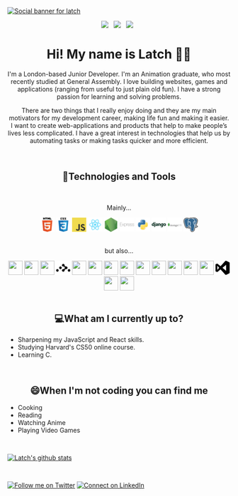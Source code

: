 <!--
**latchjack/latchjack** is a ✨ _special_ ✨ repository because its `README.md` (this file) appears on your GitHub profile. -->

[![Social banner for latch](./github_header.svg)](www.latch.dev)

<p align='center'>
<a href="https://twitter.com/latchcodes"><img height="30" src="https://cdn.jsdelivr.net/npm/simple-icons@v3/icons/twitter.svg"></a>&nbsp;&nbsp;
<a href="https://www.codewars.com/users/latchjack"><img height="30" src="https://cdn.jsdelivr.net/npm/simple-icons@v3/icons/codewars.svg" /></a>&nbsp;&nbsp;
<a href="https://www.linkedin.com/in/latchjack/"><img height="30" src="https://cdn.jsdelivr.net/npm/simple-icons@v3/icons/linkedin.svg"></a>&nbsp;&nbsp;

</p>

<h1 align='center'> Hi! My name is Latch 👋🏽</h1>

<p align='center'>
I'm a London-based Junior Developer. I'm an Animation graduate, who most recently studied at General Assembly.
I love building websites, games and applications (ranging from useful to just plain old fun). I have a strong passion for learning and solving problems.
</p>

<p align='center'>
There are two things that I really enjoy doing and they are my main motivators for my development career, making life fun and making it easier. I want to create web-applications and products that help to make people’s lives less complicated. I have a great interest in technologies that help us by automating tasks or making tasks quicker and more efficient.
</p>

<br>

<h2 align='center'>🔨Technologies and Tools</h2>
<br>
<p align='center'>Mainly...</p>
<div align='center'>
  <img height="32" width="32" src="https://raw.githubusercontent.com/github/explore/80688e429a7d4ef2fca1e82350fe8e3517d3494d/topics/html/html.png" />
  <img height="32" width="32" src="https://raw.githubusercontent.com/github/explore/80688e429a7d4ef2fca1e82350fe8e3517d3494d/topics/css/css.png" />
  <img height="32" width="32" src="https://raw.githubusercontent.com/github/explore/80688e429a7d4ef2fca1e82350fe8e3517d3494d/topics/javascript/javascript.png" />
  <img height="32" width="32" src="https://raw.githubusercontent.com/github/explore/80688e429a7d4ef2fca1e82350fe8e3517d3494d/topics/react/react.png" />
  <img height="32" width="32" src="https://raw.githubusercontent.com/github/explore/80688e429a7d4ef2fca1e82350fe8e3517d3494d/topics/nodejs/nodejs.png" />
  <img height="32" width="32" src="https://raw.githubusercontent.com/github/explore/80688e429a7d4ef2fca1e82350fe8e3517d3494d/topics/express/express.png" />
  <img height="32" width="32" src="https://raw.githubusercontent.com/github/explore/80688e429a7d4ef2fca1e82350fe8e3517d3494d/topics/python/python.png" />
  <img height="32" width="32" src="https://raw.githubusercontent.com/github/explore/80688e429a7d4ef2fca1e82350fe8e3517d3494d/topics/django/django.png" />
  <img height="32" width="32" src="https://raw.githubusercontent.com/github/explore/80688e429a7d4ef2fca1e82350fe8e3517d3494d/topics/mongodb/mongodb.png" />
  <img height="32" width="32" src="https://raw.githubusercontent.com/github/explore/80688e429a7d4ef2fca1e82350fe8e3517d3494d/topics/postgresql/postgresql.png" />
</div>

<br>

<p align='center'>but also...</p>

<div align='center'>
  <img height="32" width="32" src="https://cdn.jsdelivr.net/npm/simple-icons@v3/icons/git.svg" />
  <img height="32" width="32" src="https://cdn.jsdelivr.net/npm/simple-icons@v3/icons/github.svg" />
  <img height="32" width="32" src="https://cdn.jsdelivr.net/npm/simple-icons@v3/icons/bulma.svg" />
  <img height="32" width="32" src="reactrouter.svg" />
  <img height="32" width="32" src="https://cdn.jsdelivr.net/npm/simple-icons@v3/icons/node-dot-js.svg" />
  <img height="32" width="32" src="https://cdn.jsdelivr.net/npm/simple-icons@v3/icons/insomnia.svg" />
  <img height="32" width="32" src="https://cdn.jsdelivr.net/npm/simple-icons@v3/icons/yarn.svg" />
  <img height="32" width="32" src="https://cdn.jsdelivr.net/npm/simple-icons@v3/icons/npm.svg" />
  <img height="32" width="32" src="https://cdn.jsdelivr.net/npm/simple-icons@v3/icons/webpack.svg" />
  <img height="32" width="32" src="https://cdn.jsdelivr.net/npm/simple-icons@v3/icons/adobe.svg" />
  <img height="32" width="32" src="https://cdn.jsdelivr.net/npm/simple-icons@v3/icons/slack.svg" />
  <img height="32" width="32" src="https://cdn.jsdelivr.net/npm/simple-icons@v3/icons/mapbox.svg" />
  <img height="32" width="32" src="https://cdn.jsdelivr.net/npm/simple-icons@v3/icons/markdown.svg" />
  <img height="32" width="32" src="visualstudio.svg" />
  <img height="32" width="32" src="https://cdn.jsdelivr.net/npm/simple-icons@v3/icons/affinitydesigner.svg" />
  <img height="32" width="32" src="https://cdn.jsdelivr.net/npm/simple-icons@v3/icons/microsoftoffice.svg" />
</div>

<br>

<h2 align='center'>💻What am I currently up to?</h2>

+ Sharpening my JavaScript and React skills.
+ Studying Harvard's CS50 online course.
+ Learning C.

<br>

<h2 align='center'>😄When I'm not coding you can find me</h2>

<div>
  <ul>
    <li>Cooking</li>
    <li>Reading</li>
    <li>Watching Anime</li>
    <li>Playing Video Games</li>
  </ul>
</div>

<br>

[![Latch's github stats](https://github-readme-stats.vercel.app/api?username=latchjack&theme=algolia&show_icons=true&count_private=true&hide=contribs)](https://github.com/latchjack/github-readme-stats)

<br>


[![Follow me on Twitter](https://img.shields.io/badge/--twitter?label=Twitter&logo=Twitter&style=social)](https://twitter.com/latchcodes)
[![Connect on LinkedIn](https://img.shields.io/badge/--linkedin?label=LinkedIn&logo=LinkedIn&style=social)](https://www.linkedin.com/in/latchjack)


<!-- - 🔭 I’m currently working on ...
- 🌱 I’m currently learning ...
- 👯 I’m looking to collaborate on ...
- 🤔 I’m looking for help with ...
- 💬 Ask me about ...
- 📫 How to reach me: ...
- 😄 Pronouns: ...
- ⚡ Fun fact: ... -->

